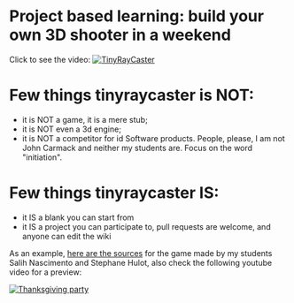 # Project based learning: build your own 3D shooter in a weekend

Click to see the video:
[![TinyRayCaster](https://raw.githubusercontent.com/ssloy/tinyraycaster/master/doc/016.png)](https://youtu.be/zPIVTqVilCM)

# Few things tinyraycaster is NOT:
* it is NOT a game, it is a mere stub;
* it is NOT even a 3d engine;
* it is NOT a competitor for id Software products. People, please, I am not John Carmack and neither my students are. Focus on the word "initiation".

# Few things tinyraycaster IS:
* it IS a blank you can start from
* it IS a project you can participate to, pull requests are welcome, and anyone can edit the wiki

As an example, [here are the sources](https://github.com/stephane-hulot/thanksgiving-party) for the game made by my students Salih Nascimento and Stephane Hulot, also check the following youtube video for a preview:

[![Thanksgiving party](https://img.youtube.com/vi/Ekomnk1eNFU/0.jpg)](https://www.youtube.com/watch?v=Ekomnk1eNFU)

